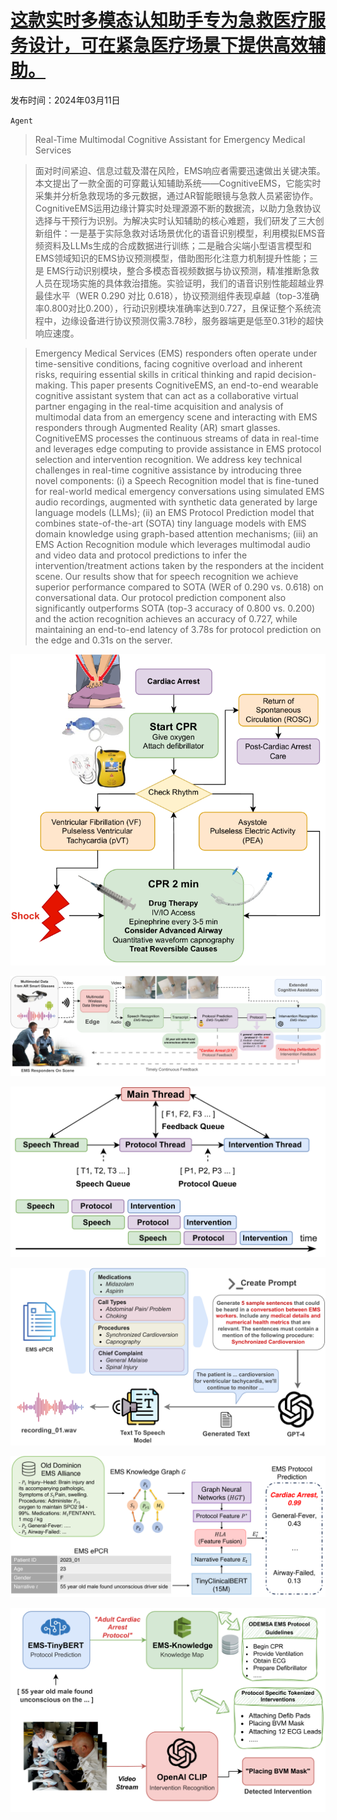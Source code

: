 # [这款实时多模态认知助手专为急救医疗服务设计，可在紧急医疗场景下提供高效辅助。](https://arxiv.org/abs/2403.06734)

发布时间：2024年03月11日

`Agent`

> Real-Time Multimodal Cognitive Assistant for Emergency Medical Services

> 面对时间紧迫、信息过载及潜在风险，EMS响应者需要迅速做出关键决策。本文提出了一款全面的可穿戴认知辅助系统——CognitiveEMS，它能实时采集并分析急救现场的多元数据，通过AR智能眼镜与急救人员紧密协作。CognitiveEMS运用边缘计算实时处理源源不断的数据流，以助力急救协议选择与干预行为识别。为解决实时认知辅助的核心难题，我们研发了三大创新组件：一是基于实际急救对话场景优化的语音识别模型，利用模拟EMS音频资料及LLMs生成的合成数据进行训练；二是融合尖端小型语言模型和EMS领域知识的EMS协议预测模型，借助图形化注意力机制提升性能；三是 EMS行动识别模块，整合多模态音视频数据与协议预测，精准推断急救人员在现场实施的具体救治措施。实验证明，我们的语音识别性能超越业界最佳水平（WER 0.290 对比 0.618），协议预测组件表现卓越（top-3准确率0.800对比0.200），行动识别模块准确率达到0.727，且保证整个系统流程中，边缘设备进行协议预测仅需3.78秒，服务器端更是低至0.31秒的超快响应速度。

> Emergency Medical Services (EMS) responders often operate under time-sensitive conditions, facing cognitive overload and inherent risks, requiring essential skills in critical thinking and rapid decision-making. This paper presents CognitiveEMS, an end-to-end wearable cognitive assistant system that can act as a collaborative virtual partner engaging in the real-time acquisition and analysis of multimodal data from an emergency scene and interacting with EMS responders through Augmented Reality (AR) smart glasses. CognitiveEMS processes the continuous streams of data in real-time and leverages edge computing to provide assistance in EMS protocol selection and intervention recognition. We address key technical challenges in real-time cognitive assistance by introducing three novel components: (i) a Speech Recognition model that is fine-tuned for real-world medical emergency conversations using simulated EMS audio recordings, augmented with synthetic data generated by large language models (LLMs); (ii) an EMS Protocol Prediction model that combines state-of-the-art (SOTA) tiny language models with EMS domain knowledge using graph-based attention mechanisms; (iii) an EMS Action Recognition module which leverages multimodal audio and video data and protocol predictions to infer the intervention/treatment actions taken by the responders at the incident scene. Our results show that for speech recognition we achieve superior performance compared to SOTA (WER of 0.290 vs. 0.618) on conversational data. Our protocol prediction component also significantly outperforms SOTA (top-3 accuracy of 0.800 vs. 0.200) and the action recognition achieves an accuracy of 0.727, while maintaining an end-to-end latency of 3.78s for protocol prediction on the edge and 0.31s on the server.

![这款实时多模态认知助手专为急救医疗服务设计，可在紧急医疗场景下提供高效辅助。](../../../paper_images/2403.06734/x1.png)

![这款实时多模态认知助手专为急救医疗服务设计，可在紧急医疗场景下提供高效辅助。](../../../paper_images/2403.06734/x2.png)

![这款实时多模态认知助手专为急救医疗服务设计，可在紧急医疗场景下提供高效辅助。](../../../paper_images/2403.06734/x3.png)

![这款实时多模态认知助手专为急救医疗服务设计，可在紧急医疗场景下提供高效辅助。](../../../paper_images/2403.06734/x4.png)

![这款实时多模态认知助手专为急救医疗服务设计，可在紧急医疗场景下提供高效辅助。](../../../paper_images/2403.06734/x5.png)

![这款实时多模态认知助手专为急救医疗服务设计，可在紧急医疗场景下提供高效辅助。](../../../paper_images/2403.06734/x6.png)